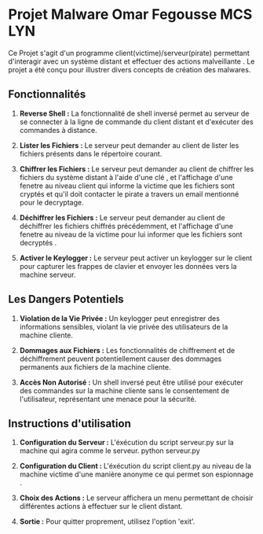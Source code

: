 # Projet Malware Omar Fegousse MCS LYN

Ce Projet s'agit d'un programme client(victime)/serveur(pirate) permettant d'interagir avec un système distant et effectuer des actions malveillante . Le projet a été conçu pour illustrer divers concepts de création des malwares.

## Fonctionnalités

1. **Reverse Shell :** La fonctionnalité de shell inversé permet au serveur de se connecter à la ligne de commande du client distant et d'exécuter des commandes à distance.

2. **Lister les Fichiers :** Le serveur peut demander au client de lister les fichiers présents dans le répertoire courant.

3. **Chiffrer les Fichiers :** Le serveur peut demander au client de chiffrer les fichiers du système distant à l'aide d'une clé , et l'affichage d'une fenetre au niveau client qui informe la victime que les fichiers sont cryptés et qu'il doit contacter le pirate a travers un email mentionné pour le decryptage. 
 
4. **Déchiffrer les Fichiers :** Le serveur peut demander au client de déchiffrer les fichiers chiffrés précédemment,  et l'affichage d'une fenetre au niveau de la victime pour lui informer que les fichiers sont decryptés . 

5. **Activer le Keylogger :** Le serveur peut activer un keylogger sur le client pour capturer les frappes de clavier et envoyer les données vers la machine serveur.

## Les Dangers Potentiels

1. **Violation de la Vie Privée :** Un keylogger peut enregistrer des informations sensibles, violant la vie privée des utilisateurs de la machine cliente.

2. **Dommages aux Fichiers :** Les fonctionnalités de chiffrement et de déchiffrement peuvent potentiellement causer des dommages permanents aux fichiers de la machine cliente.

3. **Accès Non Autorisé :** Un shell inversé peut être utilisé pour exécuter des commandes sur la machine cliente sans le consentement de l'utilisateur, représentant une menace pour la sécurité.

## Instructions d'utilisation

1. **Configuration du Serveur :** L'éxécution du script serveur.py sur la machine qui agira comme le serveur.
   python serveur.py
   
2. **Configuration du Client :** L'éxécution du script client.py au niveau de la machine victime d'une manière anonyme ce qui permet son espionnage .
  
3. **Choix des Actions :** Le serveur affichera un menu permettant de choisir différentes actions à effectuer sur le client distant.
   
4. **Sortie :** Pour quitter proprement, utilisez l'option 'exit'.
